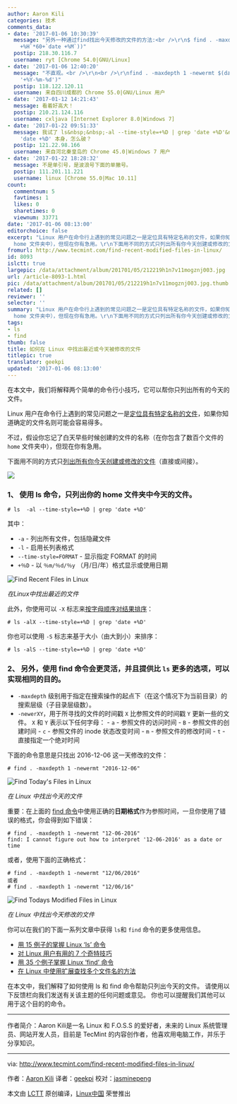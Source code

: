 ```yaml
---
author: Aaron Kili
categories: 技术
comments_data:
- date: '2017-01-06 10:30:39'
  message: "另外一种通过find找出今天修改的文件的方法:<br />\r\n$ find . -maxdepth 1 -mmin -$((`date
    +%H`*60+`date +%M`))"
  postip: 218.30.116.7
  username: ryt [Chrome 54.0|GNU/Linux]
- date: '2017-01-06 12:40:20'
  message: "不直观。<br />\r\n<br />\r\nfind . -maxdepth 1 -newermt $(date --date='now'
    '+%Y-%m-%d')"
  postip: 118.122.120.11
  username: 来自四川成都的 Chrome 55.0|GNU/Linux 用户
- date: '2017-01-12 14:21:43'
  message: 看着好高大！
  postip: 210.21.124.116
  username: cxljava [Internet Explorer 8.0|Windows 7]
- date: '2017-01-22 09:51:33'
  message: 我试了 ls&nbsp;&nbsp;-al --time-style=+%D | grep 'date +%D'&nbsp;&nbsp;过滤的不是当前日期好像是
    'date +%D' 本身，怎么破？
  postip: 121.22.98.166
  username: 来自河北秦皇岛的 Chrome 45.0|Windows 7 用户
- date: '2017-01-22 18:28:32'
  message: 不是单引号，是波浪号下面的单撇号。
  postip: 111.201.11.221
  username: linux [Chrome 55.0|Mac 10.11]
count:
  commentnum: 5
  favtimes: 1
  likes: 0
  sharetimes: 0
  viewnum: 33771
date: '2017-01-06 08:13:00'
editorchoice: false
excerpt: "Linux 用户在命令行上遇到的常见问题之一是定位具有特定名称的文件，如果你知道确定的文件名则可能会容易得假设你忘记了白天早些时候创建的文件的名称（在你包含了数百个文件的
  home 文件夹中），但现在你有急用。\r\n下面用不同的方式只列出所有你今天创建或修改的文件（直接或间接）。"
fromurl: http://www.tecmint.com/find-recent-modified-files-in-linux/
id: 8093
islctt: true
largepic: /data/attachment/album/201701/05/212219h1n7v11mogznj003.jpg
url: /article-8093-1.html
pic: /data/attachment/album/201701/05/212219h1n7v11mogznj003.jpg.thumb.jpg
related: []
reviewer: ''
selector: ''
summary: "Linux 用户在命令行上遇到的常见问题之一是定位具有特定名称的文件，如果你知道确定的文件名则可能会容易得假设你忘记了白天早些时候创建的文件的名称（在你包含了数百个文件的
  home 文件夹中），但现在你有急用。\r\n下面用不同的方式只列出所有你今天创建或修改的文件（直接或间接）。"
tags:
- ls
- find
thumb: false
title: 如何在 Linux 中找出最近或今天被修改的文件
titlepic: true
translator: geekpi
updated: '2017-01-06 08:13:00'
---
```


在本文中，我们将解释两个简单的命令行小技巧，它可以帮你只列出所有的今天的文件。


Linux 用户在命令行上遇到的常见问题之一是[定位具有特定名称的文件](/article-5973-1.html)，如果你知道确定的文件名则可能会容易得多。


不过，假设你忘记了白天早些时候创建的文件的名称（在你包含了数百个文件的 `home` 文件夹中），但现在你有急用。


下面用不同的方式只[列出所有你今天创建或修改的文件](/article-7984-1.html)（直接或间接）。


![](/data/attachment/album/201701/05/212219h1n7v11mogznj003.jpg)


### 1、 使用 ls 命令，只列出你的 home 文件夹中今天的文件。



```
# ls  -al --time-style=+%D | grep 'date +%D'

```

其中：


* `-a` - 列出所有文件，包括隐藏文件
* `-l` - 启用长列表格式
* `--time-style=FORMAT` - 显示指定 FORMAT 的时间
* `+％D` - 以 `％m/％d/％y` （月/日/年）格式显示或使用日期


![Find Recent Files in Linux](/data/attachment/album/201701/06/090717eldbidcicipwd5kf.png)


*在Linux中找出最近的文件*


此外，你使用可以 `-X` 标志来[按字母顺序对结果排序](/article-5372-1.html)：



```
# ls -alX --time-style=+%D | grep 'date +%D'

```

你也可以使用 `-S` 标志来基于大小（由大到小）来排序：



```
# ls -alS --time-style=+%D | grep 'date +%D'

```

### 2、 另外，使用 find 命令会更灵活，并且提供比 `ls` 更多的选项，可以实现相同的目的。


* `-maxdepth` 级别用于指定在搜索操作的起点下（在这个情况下为当前目录）的搜索层级（子目录层级数）。
* `-newerXY`，用于所寻找的文件的时间戳 `X` 比参照文件的时间戳 `Y` 更新一些的文件。 `X` 和 `Y` 表示以下任何字母： - `a` - 参照文件的访问时间 - `B` - 参照文件的创建时间 - `c` - 参照文件的 inode 状态改变时间 - `m` - 参照文件的修改时间 - `t` - 直接指定一个绝对时间


下面的命令意思是只找出 2016-12-06 这一天修改的文件：



```
# find . -maxdepth 1 -newermt "2016-12-06"

```

![Find Today's Files in Linux](/data/attachment/album/201701/05/212244geaw3vy199t7a3a9.png)


*在 Linux 中找出今天的文件*


重要：在上面的 [find 命令](/article-1672-1.html)中使用正确的**日期格式**作为参照时间，一旦你使用了错误的格式，你会得到如下错误：



```
# find . -maxdepth 1 -newermt "12-06-2016"
find: I cannot figure out how to interpret '12-06-2016' as a date or time

```

或者，使用下面的正确格式：



```
# find . -maxdepth 1 -newermt "12/06/2016"
或者
# find . -maxdepth 1 -newermt "12/06/16"

```

![Find Todays Modified Files in Linux](/data/attachment/album/201701/05/212245qkhqbnndihxqhffs.png)


*在 Linux 中找出今天修改的文件*


你可以在我们的下面一系列文章中获得 `ls`和 `find` 命令的更多使用信息。


* [用 15 例子的掌握 Linux ‘ls’ 命令](http://www.tecmint.com/15-basic-ls-command-examples-in-linux/)
* [对 Linux 用户有用的 7 个奇特技巧](http://www.tecmint.com/linux-ls-command-tricks/)
* [用 35 个例子掌握 Linux ‘find’ 命令](http://www.tecmint.com/35-practical-examples-of-linux-find-command/)
* [在 Linux 中使用扩展查找多个文件名的方法](http://www.tecmint.com/linux-find-command-to-search-multiple-filenames-extensions/)


在本文中，我们解释了如何使用 ls 和 find 命令帮助只列出今天的文件。 请使用以下反馈栏向我们发送有关该主题的任何问题或意见。 你也可以提醒我们其他可以用于这个目的的命令。




---


作者简介：Aaron Kili是一名 Linux 和 F.O.S.S 的爱好者，未来的 Linux 系统管理员、网站开发人员，目前是 TecMint 的内容创作者，他喜欢用电脑工作，并乐于分享知识。




---


via: <http://www.tecmint.com/find-recent-modified-files-in-linux/>


作者：[Aaron Kili](http://www.tecmint.com/author/aaronkili/) 译者：[geekpi](https://github.com/geekpi) 校对：[jasminepeng](https://github.com/jasminepeng)


本文由 [LCTT](https://github.com/LCTT/TranslateProject) 原创编译，[Linux中国](https://linux.cn/) 荣誉推出